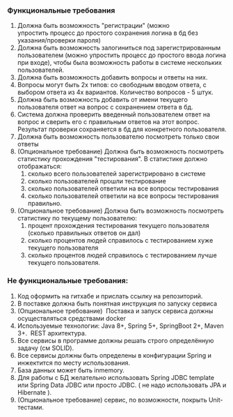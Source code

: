 ### Функциональные требования

1. Должна быть возможность "регистрации" (можно упростить процесс до простого сохранения логина в бд без указания/проверки пароля)
2. Должна быть возможность залогиниться под зарегистрированным пользователем (можно упростить процесс до простого ввода логина при входе), чтобы была возможность работы в системе нескольких пользователей.
3. Должна быть возможность добавить вопросы и ответы на них.
4. Вопросы могут быть 2х типов: со свободным вводом ответа, с выбором ответа из 4х вариантов. Количество вопросов - 5 штук.
5. Должна быть возможность добавить от имени текущего пользователя ответ на вопрос с сохранением ответа в бд.
6. Система должна проверить введенный пользователем ответ на вопрос и сверить его с правильным ответов на этот вопрос. Результат проверки сохраняется в бд для конкретного пользователя.
7. Должна быть возможность пользователю посмотреть только свои ответы
8. (Опциональное требование) Должна быть возможность посмотреть статистику прохождения "тестирования". В статистике должно отображаться:
   1. сколько всего пользователей зарегистрировано в системе
   2. сколько пользователей прошли тестирование
   3. сколько пользователей ответили на все вопросы тестирования
   4. сколько пользователей ответили на все вопросы тестирования правильно.
9. (Опциональное требование) Должна быть возможность посмотреть статистику по текущему пользователю:
   1. процент прохождения тестирования текущего пользователя (сколько правильных ответов он дал)
   2. сколько процентов людей справилось с тестированием хуже текущего пользователя
   3. сколько процентов людей справилось с тестированием лучше текущего пользователя.
  
### Не функциональные требования:
1. Код оформить на гитхабе и прислать ссылку на репозиторий.
2. В поставке должна быть понятная инструкция по запуску сервиса
3. (Опциональное требование)  Поставка и запуск сервиса должны осуществляться средствами docker
4. Используемые технологии: Java 8+, Spring 5+, SpringBoot 2+, Maven 3+.  REST архитектура.
5. Все сервисы в программе должны решать строго определённую задачу (см SOLID).
6. Все сервисы должны быть определены в конфигурации Spring и инжектится по месту использования.
7. База данных может быть inmemory.
8. Для работы с БД желательно использовать Spring JDBC template или Spring Data JDBC или просто JDBC. ( не надо использовать JPA и Hibernate ).
9. (Опциональное требование) сервис, по возможности, покрыть Unit-тестами.